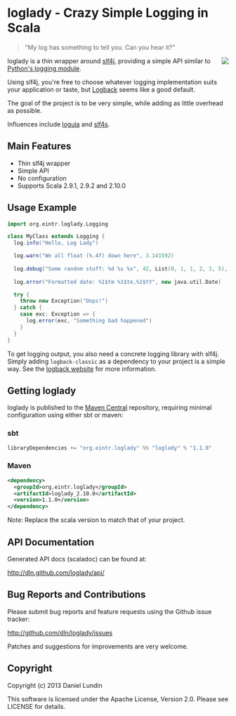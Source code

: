 loglady - Crazy Simple Logging in Scala
=======================================
> "My log has something to tell you. Can you hear it?"

<img src="http://i.imgur.com/jPZF7.jpg" style="float:right" />

loglady is a thin wrapper around [slf4j](http://slf4j.org/), providing a
simple API similar to [Python's logging module](http://docs.python.org/library/logging.html).

Using slf4j, you're free to choose whatever logging implementation suits your
application or taste, but [Logback](http://logback.qos.ch/) seems like a good
default.

The goal of the project is to be very simple, while adding as little overhead 
as possible.

Influences include [logula](http://github.com/codahale/logula) and
[slf4s](http://github.com/weiglewilczek/slf4s).



Main Features
-------------
 * Thin slf4j wrapper 
 * Simple API
 * No configuration
 * Supports Scala 2.9.1, 2.9.2 and 2.10.0


Usage Example
-------------
```scala
import org.eintr.loglady.Logging

class MyClass extends Logging {
  log.info("Hello, Log Lady")

  log.warn("We all float (%.4f) down here", 3.141592)
  
  log.debug("Some random stuff: %d %s %x", 42, List(0, 1, 1, 2, 3, 5), -559038737)
  
  log.error("Formatted date: %1$tm %1$te,%1$tY", new java.util.Date)

  try {
    throw new Exception("Oops!")
  } catch {
    case exc: Exception => {
      log.error(exc, "Something bad happened")
    }
  }
}
```

To get logging output, you also need a concrete logging library with slf4j.
Simply adding `logback-classic` as a dependency to your project is a simple
way. See the [logback website](http://logback.qos.ch/) for more information.


Getting loglady
---------------
loglady is published to the [Maven Central](http://search.maven.org/)
repository, requiring minimal configuration using either sbt or maven:

### sbt
```scala
libraryDependencies += "org.eintr.loglady" %% "loglady" % "1.1.0"
```

### Maven
```xml
<dependency>
  <groupId>org.eintr.loglady</groupId>
  <artifactId>loglady_2.10.0</artifactId>
  <version>1.1.0</version>
</dependency>
```

Note: Replace the scala version to match that of your project.


API Documentation
-----------------
Generated API docs (scaladoc) can be found at:

http://dln.github.com/loglady/api/


Bug Reports and Contributions
-----------------------------
Please submit bug reports and feature requests using the Github issue tracker:

http://github.com/dln/loglady/issues

Patches and suggestions for improvements are very welcome.


Copyright
---------

Copyright (c) 2013 Daniel Lundin

This software is licensed under the Apache License, Version 2.0. 
Please see LICENSE for details.
